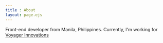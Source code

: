 ```yaml
---
title : About
layout: page.ejs
---
```


Front-end developer from Manila, Philippines.
Currently, I'm working for [Voyager Innovations](http://www.voyagerinnovation.com)
